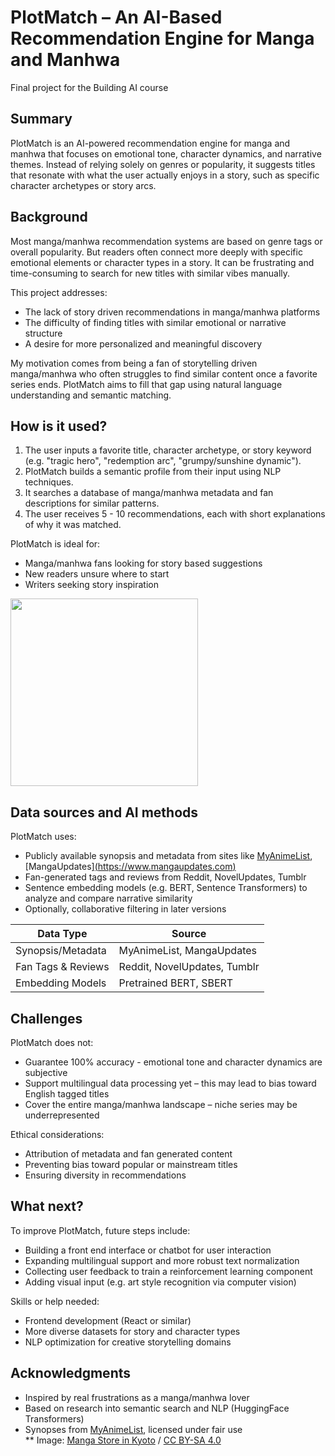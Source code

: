 # PlotMatch – An AI-Based Recommendation Engine for Manga and Manhwa  
Final project for the Building AI course

## Summary  
PlotMatch is an AI-powered recommendation engine for manga and manhwa that focuses on emotional tone, character dynamics, and narrative themes. Instead of relying solely on genres or popularity, it suggests titles that resonate with what the user actually enjoys in a story, such as specific character archetypes or story arcs.

## Background  
Most manga/manhwa recommendation systems are based on genre tags or overall popularity. But readers often connect more deeply with specific emotional elements or character types in a story. It can be frustrating and time-consuming to search for new titles with similar vibes manually.

This project addresses:
* The lack of story driven recommendations in manga/manhwa platforms  
* The difficulty of finding titles with similar emotional or narrative structure  
* A desire for more personalized and meaningful discovery  

My motivation comes from being a fan of storytelling driven manga/manhwa who often struggles to find similar content once a favorite series ends. PlotMatch aims to fill that gap using natural language understanding and semantic matching.

## How is it used?  
1. The user inputs a favorite title, character archetype, or story keyword (e.g. "tragic hero", "redemption arc", "grumpy/sunshine dynamic").
2. PlotMatch builds a semantic profile from their input using NLP techniques.
3. It searches a database of manga/manhwa metadata and fan descriptions for similar patterns.
4. The user receives 5 - 10 recommendations, each with short explanations of why it was matched.

PlotMatch is ideal for:
* Manga/manhwa fans looking for story based suggestions
* New readers unsure where to start
* Writers seeking story inspiration

<img src="[https://eight-trees.net/wp-content/uploads/2022/07/animate-kyoto-shop-front.jpg](https://eight-trees.net/wp-content/uploads/2023/03/1-1.jpg)![image](https://github.com/user-attachments/assets/982e5607-40fa-4729-a2cb-2602ffbf2795)
" width="300">

## Data sources and AI methods  
PlotMatch uses:
* Publicly available synopsis and metadata from sites like [MyAnimeList]([https://myanimelist.net](https://myanimelist.net)), [MangaUpdates][(https://www.mangaupdates.com)](https://www.mangaupdates.com)
* Fan-generated tags and reviews from Reddit, NovelUpdates, Tumblr
* Sentence embedding models (e.g. BERT, Sentence Transformers) to analyze and compare narrative similarity
* Optionally, collaborative filtering in later versions

| Data Type           | Source                              |
|---------------------|-------------------------------------|
| Synopsis/Metadata   | MyAnimeList, MangaUpdates  |
| Fan Tags & Reviews  | Reddit, NovelUpdates, Tumblr        |
| Embedding Models    | Pretrained BERT, SBERT              |

## Challenges  
PlotMatch does not:
* Guarantee 100% accuracy - emotional tone and character dynamics are subjective
* Support multilingual data processing yet – this may lead to bias toward English tagged titles
* Cover the entire manga/manhwa landscape – niche series may be underrepresented

Ethical considerations:
* Attribution of metadata and fan generated content  
* Preventing bias toward popular or mainstream titles  
* Ensuring diversity in recommendations

## What next?  
To improve PlotMatch, future steps include:
* Building a front end interface or chatbot for user interaction
* Expanding multilingual support and more robust text normalization
* Collecting user feedback to train a reinforcement learning component
* Adding visual input (e.g. art style recognition via computer vision)

Skills or help needed:
* Frontend development (React or similar)
* More diverse datasets for story and character types
* NLP optimization for creative storytelling domains

## Acknowledgments  
* Inspired by real frustrations as a manga/manhwa lover  
* Based on research into semantic search and NLP (HuggingFace Transformers)  
* Synopses from [MyAnimeList](https://myanimelist.net), licensed under fair use  
** Image: [Manga Store in Kyoto](https://eight-trees.net/wp-content/uploads/2023/03/1-1.jpg) / [CC BY-SA 4.0](https://creativecommons.org/licenses/by-sa/4.0)

